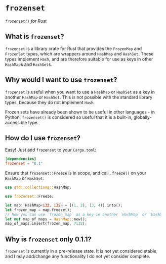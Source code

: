# `frozenset`

*`frozenset()` for Rust*

## What is `frozenset`?

`frozenset` is a library crate for Rust that provides the `FrozenMap` and
`FrozenSet` types, which are wrappers around `HashMap` and `HashSet`. These
types implement `Hash`, and are therefore suitable for use as keys in other
`HashMap`s and `HashSet`s.

## Why would I want to use `frozenset`?

`frozenset` is useful when you want to use a `HashMap` or `HashSet` as a key
in another `HashMap` or `HashSet`. This is not possible with the standard
library types, because they do not implement `Hash`.

Frozen sets have already been shown to be useful in other languages - in
Python, `frozenset()` is considered so useful that it is a built-in,
globally-accessible type.

## How do I use `frozenset`?

Easy! Just add `frozenset` to your `Cargo.toml`:
```toml
[dependencies]
frozenset = "0.1"
```
Ensure that `frozenset::Freeze` is in scope, and call `.freeze()` on your
`HashMap` or `HashSet`:
```rust
use std::collections::HashMap;

use frozenset::Freeze;

let map: HashMap<i32, i32> = [(1, 2), (3, 4)].into();
let frozen_map = map.freeze();
// Now you can use `frozen_map` as a key in another `HashMap` or `HashSet`!
let mut map_of_maps = HashMap::new();
map_of_maps.insert(frozen_map, 7i32);
```

## Why is `frozenset` only 0.1.1?

`frozenset` is currently in a pre-release state. It is not yet considered
stable, and I may add/change any functionality I do not yet consider
complete.
